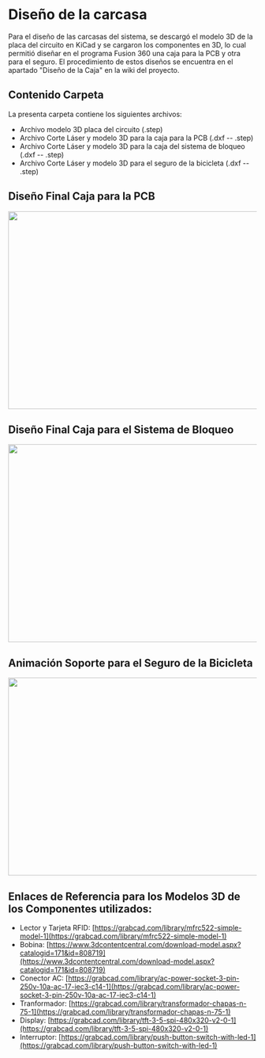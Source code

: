 # Diseño de la carcasa
Para el diseño de las carcasas del sistema, se descargó el modelo 3D de la placa del circuito en KiCad y se cargaron los componentes en 3D, lo cual permitió diseñar en el programa Fusion 360 una caja para la PCB y otra para el seguro. El procedimiento de estos diseños se encuentra en el apartado "Diseño de la Caja" en la wiki del proyecto.

## Contenido Carpeta
La presenta carpeta contiene los siguientes archivos:
 * Archivo modelo 3D placa del circuito (.step)
 * Archivo Corte Láser y modelo 3D para la caja para la PCB (.dxf -- .step)
 * Archivo Corte Láser y modelo 3D para la caja del sistema de bloqueo (.dxf -- .step)
 * Archivo Corte Láser y modelo 3D para el seguro de la bicicleta (.dxf -- .step)

## Diseño Final Caja para la PCB

<img src="https://github.com/felipeg86/Easyrun/blob/main/Images/pcb4%20gif.gif.gif" width="600" height="400" />


## Diseño Final Caja para el Sistema de Bloqueo
<img src="https://github.com/felipeg86/Easyrun/blob/main/Images/Caja%20seguro%20gif.GIF " width="600" height="400" />


## Animación Soporte para el Seguro de la Bicicleta
<img src="https://github.com/felipeg86/Easyrun/blob/main/Images/palanca%20gif.GIF" width="600" height="400" /> 

## Enlaces de Referencia para los Modelos 3D de los Componentes utilizados:
* Lector y Tarjeta RFID: [https://grabcad.com/library/mfrc522-simple-model-1](https://grabcad.com/library/mfrc522-simple-model-1) 
* Bobina: [https://www.3dcontentcentral.com/download-model.aspx?catalogid=171&id=808719](https://www.3dcontentcentral.com/download-model.aspx?catalogid=171&id=808719) 
* Conector AC: [https://grabcad.com/library/ac-power-socket-3-pin-250v-10a-ac-17-iec3-c14-1](https://grabcad.com/library/ac-power-socket-3-pin-250v-10a-ac-17-iec3-c14-1)
* Tranformador: [https://grabcad.com/library/transformador-chapas-n-75-1](https://grabcad.com/library/transformador-chapas-n-75-1)
* Display: [https://grabcad.com/library/tft-3-5-spi-480x320-v2-0-1](https://grabcad.com/library/tft-3-5-spi-480x320-v2-0-1)
* Interruptor: [https://grabcad.com/library/push-button-switch-with-led-1](https://grabcad.com/library/push-button-switch-with-led-1)
